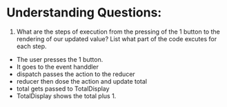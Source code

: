 # Understanding Questions:

1. What are the steps of execution from the pressing of the 1 button to the rendering of our updated value? List what part of the code excutes for each step.

- The user presses the 1 button.
- It goes to the event handdler
- dispatch passes the action to the reducer
- reducer then dose the action and update total
- total gets passed to TotalDisplay
- TotalDisplay shows the total plus 1.
